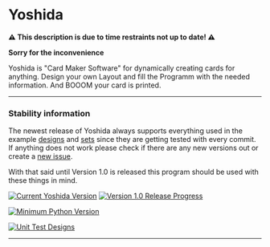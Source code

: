 # Yoshida

**⚠️ This description is due to time restraints not up to date! ⚠️**

**Sorry for the inconvenience**

Yoshida is "Card Maker Software" for dynamically creating cards for anything. Design your own Layout and fill the Programm with the needed information. And BOOOM your card is printed.

---

### Stability information

The newest release of Yoshida always supports everything used in the example [designs](https://github.com/XOYZ69/Yoshida/tree/master/data/card_designs) and [sets](https://github.com/XOYZ69/Yoshida/tree/master/data/card_sets) since they are getting tested with every commit.
If anything does not work please check if there are any new versions out or create a [new issue](https://github.com/XOYZ69/Yoshida/issues/new/choose).

With that said until Version 1.0 is released this program should be used with these things in mind.

[![Current Yoshida Version](https://img.shields.io/github/v/release/XOYZ69/Yoshida.svg?sort=semver)](https://github.com/XOYZ69/Yoshida/releases/latest)
[![Version 1.0 Release Progress](https://img.shields.io/github/milestones/progress-percent/XOYZ69/Yoshida/1)](https://github.com/XOYZ69/Yoshida/milestone/1)

[![Minimum Python Version](https://img.shields.io/badge/Required_python_version-3.10_+-blue.svg)](https://www.python.org/downloads/release/python-3100/)

[![Unit Test Designs](https://github.com/XOYZ69/Yoshida/actions/workflows/unit_test_designs.yml/badge.svg)](https://github.com/XOYZ69/Yoshida/actions/workflows/unit_test_designs.yml)

---
